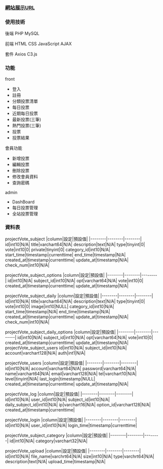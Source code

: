 ### [網站展示URL](https://azmai.tw/)

### 使用技術
後端
PHP
MySQL

前端
HTML
CSS
JavaScript
AJAX

套件
Axios
C3.js

### 功能
front <br>
<ul>
<li>登入</li>
<li>註冊</li>
<li>分類投票清單</li>
<li>每日投票</li>
<li>近期每日投票</li>
<li>最新投票(三筆)</li>
<li>熱門投票(三筆)</li>
<li>投票</li>
<li>投票結果</li>
</ul>
會員功能
<ul>
    <li>新增投票</li>
    <li>編輯投票</li>
    <li>刪除投票</li>
    <li>修改會員資料</li>
    <li>查詢密碼</li>
</ul>
admin<br>
<ul>
    <li>DashBoard</li>
    <li>每日投票管理</li>
    <li>全站投票管理</li>
</ul>



### 資料表
projectVote_subject
|column|設定|預設值|
|--------|--------|--------|
id|int10|N/A|
title|varchart64|N/A|
description|text|N/A|
type|tinyint|0|
vote|int10|0|
private|tinyint|0|
category_id|int10|N/A|
start_time|timestamp|currenttime|
end_time|timestamp|N/A|
created_at|timestamp|currenttime|
update_at|timestamp|N/A|
check_num|int10|N/A|

projectVote_subject_options
|column|設定|預設值|
|--------|--------|--------|
id|int10|N/A|
subject_id|int10|N/A|
opt|varchart64|N/A|
vote|int10|0|
created_at|timestamp|currenttime|
update_at|timestamp|N/A|

projectVote_subject_daily
|column|設定|預設值|
|--------|--------|--------|
id|int10|N/A|
title|varchart64|N/A|
description|text|N/A|
type|tinyint|0|
vote|int10|0|
image|int10|NULL|
category_id|int10|N/A|
start_time|timestamp|N/A|
end_time|timestamp|N/A|
created_at|timestamp|currenttime|
update_at|timestamp|N/A|
check_num|int10|N/A|

projectVote_subject_daily_options
|column|設定|預設值|
|--------|--------|--------|
id|int10|N/A|
subject_id|int10|N/A|
opt|varchart64|N/A|
vote|int10|0|
created_at|timestamp|currenttime|
update_at|timestamp|N/A|
projectVote_subject_users
id|int10|N/A|
subject_id|int10|N/A|
account|varchart128|N/A|
auth|int1|N/A|

projectVote_users
|column|設定|預設值|
|--------|--------|--------|
id|int10|N/A|
account|varchart64|N/A|
password|varchart64|N/A|
name|varchart64|N/A|
email|varchart128|N/A|
tel|varchart10|N/A|
level|tinyint|N/A|
last_login|timestamp|NULL|
created_at|timestamp|currenttime|
update_at|timestamp|N/A|

projectVote_log
|column|設定|預設值|
|--------|--------|--------|
id|int10|N/A|
user_id|int10|N/A|
subject_id|int10|N/A|
daily_subject_id|int10|N/A|
ip|varchart16|N/A|
option_id|varchart128|N/A|
created_at|timestamp|currenttime|

projectVote_login
|column|設定|預設值|
|--------|--------|--------|
id|int10|N/A|
user_id|int10|N/A|
login_time|timestamp|currenttime|

projectVote_subject_category
|column|設定|預設值|
|--------|--------|--------|
id|int10|N/A|
category|varchart32|N/A|

projectVote_upload
|column|設定|預設值|
|--------|--------|--------|
id|int10|N/A|
file_name|varchrt64|N/A|
size|int10|N/A|
type|varchrt64|N/A|
description|text|N/A|
upload_time|timestamp|N/A|
